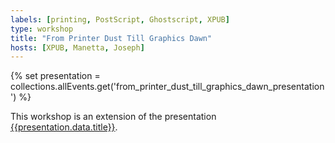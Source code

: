 ```yaml
---
labels: [printing, PostScript, Ghostscript, XPUB]
type: workshop
title: "From Printer Dust Till Graphics Dawn"
hosts: [XPUB, Manetta, Joseph]
---
```


{% set presentation = collections.allEvents.get('from_printer_dust_till_graphics_dawn_presentation') %}

This workshop is an extension of the presentation [{{presentation.data.title}}]({{presentation.url}}).

